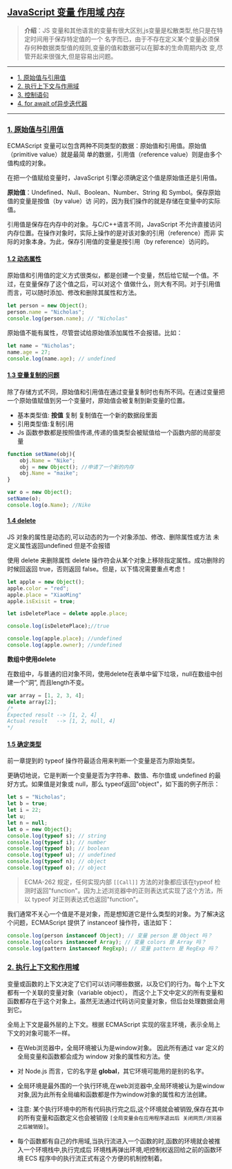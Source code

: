 ## [JavaScript 变量 作用域 内存](#)
> **介绍**：JS 变量和其他语言的变量有很大区别,js变量是松散类型,他只是在特定时间用于保存特定值的一个
> 名字而已，由于不存在定义某个变量必须保存何种数据类型值的规则,变量的值和数据可以在脚本的生命周期内改
> 变,尽管开起来很强大,但是容易出问题。

---

- [1. 原始值与引用值](#1-原始值与引用值)
- [2. 执行上下文与作用域](#2-执行上下文与作用域)
- [3. 控制语句](#3-控制语句)
- [4. for await of异步迭代器](#4-for-await-of异步迭代器)

----

### [1. 原始值与引用值](#)
ECMAScript 变量可以包含两种不同类型的数据：原始值和引用值。原始值（primitive value）就是最简
单的数据，引用值（reference value）则是由多个值构成的对象。

在把一个值赋给变量时，JavaScript 引擎必须确定这个值是原始值还是引用值。

**原始值**：Undefined、Null、Boolean、Number、String 和 Symbol。保存原始值的变量是按值（by value）访
问的，因为我们操作的就是存储在变量中的实际值。

引用值是保存在内存中的对象。与C/C++语言不同，JavaScript 不允许直接访问内存位置。在操作对象时，实际上操作的是对该对象的引用（reference）而非
实际的对象本身。为此，保存引用值的变量是按引用（by reference）访问的。
#### [1.2 动态属性](#)
原始值和引用值的定义方式很类似，都是创建一个变量，然后给它赋一个值。不过，在变量保存了这个值之后，可以对这个
值做什么，则大有不同。对于引用值而言，可以随时添加、修改和删除其属性和方法。

```javascript
let person = new Object(); 
person.name = "Nicholas"; 
console.log(person.name); // "Nicholas"
```

原始值不能有属性，尽管尝试给原始值添加属性不会报错。比如：
```javascript
let name = "Nicholas"; 
name.age = 27; 
console.log(name.age); // undefined
```

#### [1.3 变量复制的问题](#)
除了存储方式不同，原始值和引用值在通过变量复制时也有所不同。在通过变量把一个原始值赋值到另一个变量时，原始值会被复制到新变量的位置。

* 基本类型值: **按值** 复制 复制值在一个新的数据段里面
* 引用类型值:复制引用
* Js 函数参数都是按照值传递,传递的值类型会被赋值给一个函数内部的局部变量
```javascript
function setName(obj){
    obj.Name = "Nike";
    obj = new Object(); //申请了一个新的内存
    obj.Name = "maike";
}

var o = new Object();
setName(o);
console.log(o.Name); //Nike
```
#### [1.4 delete](#)
JS 对象的属性是动态的,可以动态的为一个对象添加、修改、删除属性或方法 未定义属性返回undefined 但是不会报错

使用 delete 来删除属性 delete 操作符会从某个对象上移除指定属性。成功删除的时候回返回 true，否则返回 false。但是，以下情况需要重点考虑！

```javascript
let apple = new Object();
apple.color = "red";
apple.place = "XiaoMing"
apple.isExisit = true;

let isDeletePlace = delete apple.place;

console.log(isDeletePlace);//true

console.log(apple.place); //undefined
console.log(apple.owner); //undefined
```
**数组中使用delete**

在数组中，与普通的旧对象不同，使用delete在表单中留下垃圾，null在数组中创建一个“洞”, 而且length不变。
```javascript
var array = [1, 2, 3, 4];
delete array[2];
/*
Expected result --> [1, 2, 4]
Actual result   --> [1, 2, null, 4]
*/
```
#### [1.5 确定类型](#)
前一章提到的 typeof 操作符最适合用来判断一个变量是否为原始类型。

更确切地说，它是判断一个变量是否为字符串、数值、布尔值或 undefined 的最好方式。如果值是对象或 null，那么 typeof返回"object"，如下面的例子所示：
```javascript
let s = "Nicholas";
let b = true;
let i = 22;
let u;
let n = null;
let o = new Object();
console.log(typeof s); // string
console.log(typeof i); // number
console.log(typeof b); // boolean
console.log(typeof u); // undefined
console.log(typeof n); // object
console.log(typeof o); // object
```

> ECMA-262 规定，任何实现内部 `[[Call]]` 方法的对象都应该在typeof 检测时返回"function"。因为上述浏览器中的正则表达式实现了这个方法，所以 typeof 对正则表达式也返回"function"。

我们通常不关心一个值是不是对象，而是想知道它是什么类型的对象。为了解决这个问题，ECMAScript 提供了 instanceof 操作符，语法如下：

```javascript
console.log(person instanceof Object); // 变量 person 是 Object 吗？
console.log(colors instanceof Array); // 变量 colors 是 Array 吗？
console.log(pattern instanceof RegExp); // 变量 pattern 是 RegExp 吗？
```

### [2. 执行上下文和作用域](#)
变量或函数的上下文决定了它们可以访问哪些数据，以及它们的行为。每个上下文都有一个关联的变量对象（variable object），
而这个上下文中定义的所有变量和函数都存在于这个对象上。虽然无法通过代码访问变量对象，但后台处理数据会用到它。

全局上下文是最外层的上下文。根据 ECMAScript 实现的宿主环境，表示全局上下文的对象可能不一样。
* 在Web浏览器中，全局环境被认为是window对象。 因此所有通过 var 定义的全局变量和函数都会成为 window 对象的属性和方法。使
* 对 Node.js 而言，它的名字是 **global**，其它环境可能用的是别的名字。



* 全局环境是最外围的一个执行环境,在web浏览器中,全局环境被认为是window对象,因为此所有全局编和函数都是作为window对象的属性和方法创建。
* 注意: 某个执行环境中的所有代码执行完之后,这个环境就会被销毁,保存在其中的所有变量和函数定义也会被销毁 `[全局变量会在应用程序退出后 关闭网页/浏览器 之后被销毁]`。
* 每个函数都有自己的作用域,当执行流进入一个函数的时,函数的环境就会被推入一个环境栈中,执行完成后 环境栈再弹出环境,吧控制权返回给之前的函数环境 ECS 程序中的执行流正式有这个方便的机制控制着。
